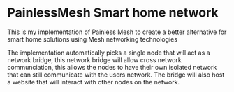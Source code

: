 # PainlessMesh Smart home network
This is my implementation of Painless Mesh to create a better alternative for smart home solutions using Mesh networking technologies

The implementation automatically picks a single node that will act as a network bridge, this network bridge will allow cross network communciation, this allows the nodes to have their own isolated network that can still communicate with the users network. The bridge will also host a website that will interact with other nodes on the network. 
